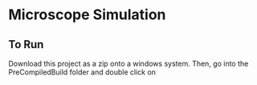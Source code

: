 # Microscope Simulation

## To Run
Download this project as a zip onto a windows system. Then, go into the PreCompiledBuild folder and double click on
